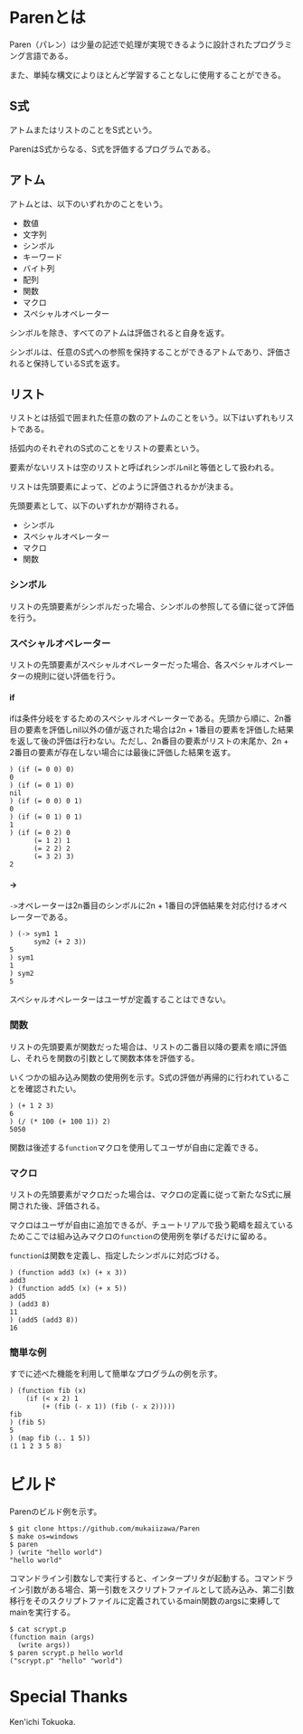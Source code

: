 # Parenとは
Paren（パレン）は少量の記述で処理が実現できるように設計されたプログラミング言語である。

また、単純な構文によりほとんど学習することなしに使用することができる。

## S式
アトムまたはリストのことをS式という。

ParenはS式からなる、S式を評価するプログラムである。

## アトム
アトムとは、以下のいずれかのことをいう。

- 数値
- 文字列
- シンボル
- キーワード
- バイト列
- 配列
- 関数
- マクロ
- スペシャルオペレーター

シンボルを除き、すべてのアトムは評価されると自身を返す。

シンボルは、任意のS式への参照を保持することができるアトムであり、評価されると保持しているS式を返す。

## リスト
リストとは括弧で囲まれた任意の数のアトムのことをいう。以下はいずれもリストである。

括弧内のそれぞれのS式のことをリストの要素という。

要素がないリストは空のリストと呼ばれシンボルnilと等価として扱われる。

リストは先頭要素によって、どのように評価されるかが決まる。

先頭要素として、以下のいずれかが期待される。

- シンボル
- スペシャルオペレーター
- マクロ
- 関数

### シンボル
リストの先頭要素がシンボルだった場合、シンボルの参照してる値に従って評価を行う。

### スペシャルオペレーター
リストの先頭要素がスペシャルオペレーターだった場合、各スペシャルオペレーターの規則に従い評価を行う。

#### if
ifは条件分岐をするためのスペシャルオペレーターである。先頭から順に、2n番目の要素を評価しnil以外の値が返された場合は2n + 1番目の要素を評価した結果を返して後の評価は行わない。ただし、2n番目の要素がリストの末尾か、2n + 2番目の要素が存在しない場合には最後に評価した結果を返す。

    ) (if (= 0 0) 0)
    0
    ) (if (= 0 1) 0)
    nil
    ) (if (= 0 0) 0 1)
    0
    ) (if (= 0 1) 0 1)
    1
    ) (if (= 0 2) 0
          (= 1 2) 1
          (= 2 2) 2
          (= 3 2) 3)
    2

#### ->
`->`オペレーターは2n番目のシンボルに2n + 1番目の評価結果を対応付けるオペレーターである。

    ) (-> sym1 1
          sym2 (+ 2 3))
    5
    ) sym1
    1
    ) sym2
    5

スペシャルオペレーターはユーザが定義することはできない。

### 関数
リストの先頭要素が関数だった場合は、リストの二番目以降の要素を順に評価し、それらを関数の引数として関数本体を評価する。

いくつかの組み込み関数の使用例を示す。S式の評価が再帰的に行われていることを確認されたい。

    ) (+ 1 2 3)
    6
    ) (/ (* 100 (+ 100 1)) 2)
    5050

関数は後述する`function`マクロを使用してユーザが自由に定義できる。

### マクロ
リストの先頭要素がマクロだった場合は、マクロの定義に従って新たなS式に展開された後、評価される。

マクロはユーザが自由に追加できるが、チュートリアルで扱う範疇を超えているためここでは組み込みマクロの`function`の使用例を挙げるだけに留める。

`function`は関数を定義し、指定したシンボルに対応づける。

    ) (function add3 (x) (+ x 3))
    add3
    ) (function add5 (x) (+ x 5))
    add5
    ) (add3 8)
    11
    ) (add5 (add3 8))
    16

### 簡単な例
すでに述べた機能を利用して簡単なプログラムの例を示す。

    ) (function fib (x)
        (if (< x 2) 1
            (+ (fib (- x 1)) (fib (- x 2)))))
    fib
    ) (fib 5)
    5
    ) (map fib (.. 1 5))
    (1 1 2 3 5 8)

# ビルド
Parenのビルド例を示す。

    $ git clone https://github.com/mukaiizawa/Paren
    $ make os=windows
    $ paren
    ) (write "hello world")
    "hello world"

コマンドライン引数なしで実行すると、インタープリタが起動する。コマンドライン引数がある場合、第一引数をスクリプトファイルとして読み込み、第二引数移行をそのスクリプトファイルに定義されているmain関数のargsに束縛してmainを実行する。

    $ cat scrypt.p
    (function main (args)
      (write args))
    $ paren scrypt.p hello world
    ("scrypt.p" "hello" "world")

# Special Thanks
Ken'ichi Tokuoka.
